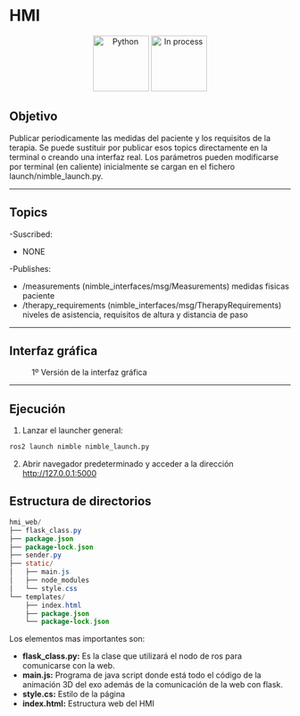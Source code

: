 # HMI

<div align="center">
    <img width=100px src="https://img.shields.io/badge/lenguage-%20python-blue" alt="Python">
    <img width=100px src="https://img.shields.io/badge/status-in%20process-orange" alt="In process">
</div>

## Objetivo

Publicar periodicamente las medidas del paciente y los requisitos de la terapia. Se puede sustituir por publicar esos topics directamente en la terminal o creando una interfaz real. Los parámetros pueden modificarse por terminal (en caliente) inicialmente se cargan en el fichero
launch/nimble_launch.py.

---

## Topics
<!-- TODO: Añadir topics del nuevo HMI -->

  -Suscribed:
* NONE
  
-Publishes:
* /measurements (nimble_interfaces/msg/Measurements)
    medidas fisicas paciente
* /therapy_requirements (nimble_interfaces/msg/TherapyRequirements)
       niveles de asistencia, requisitos de altura y distancia de paso

---

## Interfaz gráfica

<figure class="align-center" style="width:60%">
  <img src="{{ site.url }}{{ site.baseurl }}/assets/images/hmiV1.png" alt="">
  <figcaption>1º Versión de la interfaz gráfica</figcaption>
</figure>

---

## Ejecución

1. Lanzar el launcher general:
```bash
ros2 launch nimble nimble_launch.py
```

2. Abrir navegador predeterminado y acceder a la dirección http://127.0.0.1:5000

## Estructura de directorios

```java
hmi_web/
├── flask_class.py
├── package.json
├── package-lock.json
├── sender.py
├── static/
│   ├── main.js
│   ├── node_modules
│   └── style.css
└── templates/
    ├── index.html
    ├── package.json
    └── package-lock.json
```

Los elementos mas importantes son:
* **flask_class.py:** Es la clase que utilizará el nodo de ros para comunicarse con la web.
* **main.js:** Programa de java script donde está todo el código de la animación 3D del exo además de la comunicación de la web con flask.
* **style.cs:** Estilo de la página
* **index.html:** Estructura web del HMI
